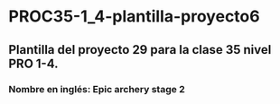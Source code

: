 # PROC35-1_4-plantilla-proyecto6
## Plantilla del proyecto 29 para la clase 35 nivel PRO 1-4.
### Nombre en inglés: Epic archery stage 2
